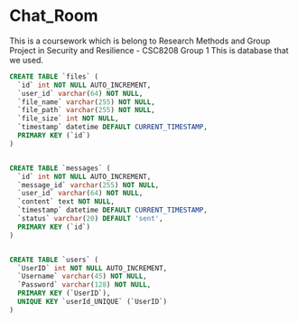 # Chat_Room
This is a coursework which is belong to Research Methods and Group Project in Security and Resilience - CSC8208 Group 1
This is database that we used.
```sql
CREATE TABLE `files` (
  `id` int NOT NULL AUTO_INCREMENT,
  `user_id` varchar(64) NOT NULL,
  `file_name` varchar(255) NOT NULL,
  `file_path` varchar(255) NOT NULL,
  `file_size` int NOT NULL,
  `timestamp` datetime DEFAULT CURRENT_TIMESTAMP,
  PRIMARY KEY (`id`)
)


CREATE TABLE `messages` (
  `id` int NOT NULL AUTO_INCREMENT,
  `message_id` varchar(255) NOT NULL,
  `user_id` varchar(64) NOT NULL,
  `content` text NOT NULL,
  `timestamp` datetime DEFAULT CURRENT_TIMESTAMP,
  `status` varchar(20) DEFAULT 'sent',
  PRIMARY KEY (`id`)
)


CREATE TABLE `users` (
  `UserID` int NOT NULL AUTO_INCREMENT,
  `Username` varchar(45) NOT NULL,
  `Password` varchar(128) NOT NULL,
  PRIMARY KEY (`UserID`),
  UNIQUE KEY `userId_UNIQUE` (`UserID`)
)
